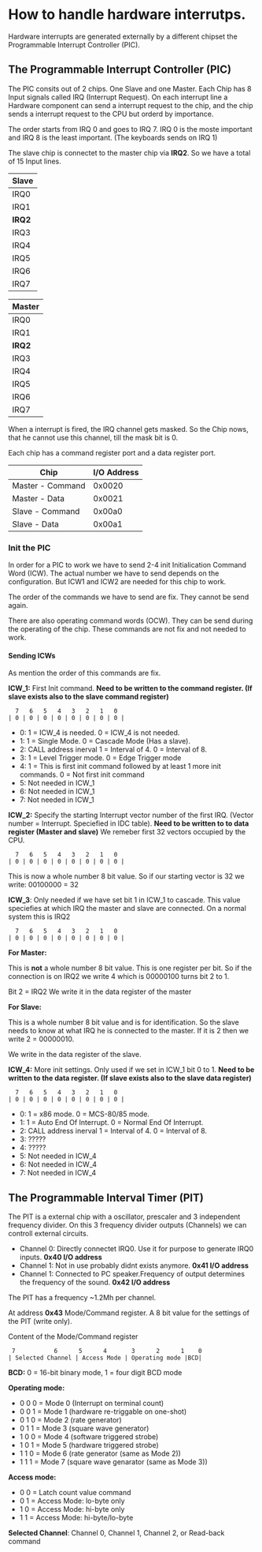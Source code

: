 # How to handle hardware interrutps.
Hardware interrupts are generated externally by a different chipset the Programmable Interrupt Controller (PIC).
## The Programmable Interrupt Controller (PIC)
The PIC consits out of 2 chips. One Slave and one Master. Each Chip has 8 Input signals called IRQ (Interrupt Request). On each interrupt line a Hardware component can send a interrupt request to the chip, and the chip sends a interrupt request to the CPU but orderd by importance. 

The order starts from IRQ 0 and goes to  IRQ 7. IRQ 0 is the moste important and IRQ 8 is the least important. (The keyboards sends on IRQ 1)

The slave chip is connectet to the master chip via **IRQ2**. So we have a total of 15 Input lines.

| Slave | 
| ------ |
| IRQ0 |
| IRQ1 |
| **IRQ2** |
| IRQ3 |
| IRQ4 |
| IRQ5 |
| IRQ6 |
| IRQ7 |

| Master | 
| ------ |
| IRQ0 |
| IRQ1 |
| **IRQ2** |
| IRQ3 |
| IRQ4 |
| IRQ5 |
| IRQ6 |
| IRQ7 |


When a interrupt is fired, the IRQ channel gets masked. So the Chip nows, that he cannot use this channel, till the mask bit is 0.


Each chip has a command register port and a data register port.

| Chip | I/O Address |
| ------ | ------ |
| Master - Command | 0x0020 |
| Master - Data | 0x0021 |
| Slave - Command | 0x00a0 |
| Slave - Data | 0x00a1 |

### Init the PIC
In order for a PIC to work we have to send 2-4 init Initialication Command Word (ICW). The actual number we have to send depends on the configuration. But ICW1 and ICW2 are needed for this chip to work.


The order of the commands we have to send are fix. They cannot be send again.


There are also operating command words (OCW). They can be send during the operating of the chip. These commands are not fix and not needed to work.


#### Sending ICWs
As mention the order of this commands are fix.

**ICW_1:**
First Init command.
**Need to be written to the command register. (If slave exists also to the slave command register)**
```
  7   6   5   4   3   2   1   0
| 0 | 0 | 0 | 0 | 0 | 0 | 0 | 0 |
```
- 0: 1 = ICW_4 is needed. 0 = ICW_4 is not needed.
- 1: 1 = Single Mode. 0 = Cascade Mode (Has a slave).
- 2: CALL address inerval 1 = Interval of 4. 0 = Interval of 8.
- 3: 1 = Level Trigger mode. 0 = Edge Trigger mode
- 4: 1 = This is first init command followed by at least 1 more init commands. 0 = Not first init command
- 5: Not needed in ICW_1
- 6: Not needed in ICW_1
- 7: Not needed in ICW_1



**ICW_2:**
Specify the starting Interrupt vector number of the first IRQ. (Vector number = Interrupt. Speciefied in IDC table). 
**Need to be written to to data register (Master and slave)**
We remeber first 32 vectors occupied by the CPU.
```
  7   6   5   4   3   2   1   0
| 0 | 0 | 0 | 0 | 0 | 0 | 0 | 0 |
```
This is now a whole number 8 bit value. So if our starting vector is 32 we write: 00100000 = 32 



**ICW_3**:
Only needed if we have set bit 1 in ICW_1 to cascade. This value speciefies at which IRQ the master and slave are connected. On a normal system this is IRQ2
```
  7   6   5   4   3   2   1   0
| 0 | 0 | 0 | 0 | 0 | 0 | 0 | 0 |
```
**For Master:**

This is **not** a whole number 8 bit value. This is one register per bit.
So if the connection is on IRQ2 we write 4 which is 00000100 turns bit 2 to 1.

Bit 2 = IRQ2
We write it in the data register of the master


**For Slave:**

This is a whole number 8 bit value and is for identification. So the slave needs to know at what IRQ he is connected to the master. If it is 2 then we write 2 = 00000010.

We write in the data register of the slave.



**ICW_4:**
More init settings. Only used if we set in ICW_1 bit 0 to 1.
 **Need to be written to the data register. (If slave exists also to the slave data register)**
```
  7   6   5   4   3   2   1   0
| 0 | 0 | 0 | 0 | 0 | 0 | 0 | 0 |
```
- 0: 1 = x86 mode. 0 = MCS-80/85 mode.
- 1: 1 = Auto End Of Interrupt. 0 = Normal End Of Interrupt.
- 2: CALL address inerval 1 = Interval of 4. 0 = Interval of 8.
- 3: ?????
- 4: ?????
- 5: Not needed in ICW_4
- 6: Not needed in ICW_4
- 7: Not needed in ICW_4

## The Programmable Interval Timer (PIT)
The PIT is a external chip with a oscillator, prescaler and 3 independent frequency divider.
On this 3 frequency divider outputs (Channels) we can controll external circuits.
- Channel 0: Directly connectet IRQ0. Use it for purpose to generate IRQ0 inputs. **0x40 I/O address**
- Channel 1: Not in use probably didnt exists anymore. **0x41 I/O address**
- Channel 1: Connected to PC speaker.Frequency of output determines the frequency of the sound. **0x42 I/O address**

The PIT has a frequency ~1.2Mh per channel.

At address **0x43** Mode/Command register. A 8 bit value for the settings of the PIT (write only).


Content of the Mode/Command register
```
 7           6      5      4       3      2      1    0
| Selected Channel | Access Mode | Operating mode |BCD|
```

**BCD:** 0 = 16-bit binary mode, 1 = four digit BCD mode

**Operating mode:**
- 0 0 0 = Mode 0 (Interrupt on terminal count)
- 0 0 1 = Mode 1 (hardware re-triggable on one-shot)
- 0 1 0 = Mode 2 (rate generator)
- 0 1 1 = Mode 3 (square wave generator)
- 1 0 0 = Mode 4 (software triggered strobe)
- 1 0 1 = Mode 5 (hardware triggered strobe)
- 1 1 0 = Mode 6 (rate generator (same as Mode 2))
- 1 1 1 = Mode 7 (square wave genarator (same as Mode 3))

**Access mode:**
- 0 0 = Latch count value command
- 0 1 = Access Mode: lo-byte only
- 1 0 = Access Mode: hi-byte only
- 1 1 = Access Mode: hi-byte/lo-byte

**Selected Channel**: Channel 0, Channel 1, Channel 2, or Read-back command





